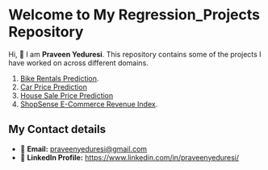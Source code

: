 # Welcome to My Regression_Projects Repository

Hi, 👋 I am **Praveen Yeduresi**. This repository contains some of the projects I have worked on across different domains.

1. [Bike Rentals Prediction](./Bike%20Rentals%20Prediction).
2. [Car Price Prediction](/Car%20price%20prediction)
3. [House Sale Price Prediction](./House_sale_Price_Prediction)
4. [ShopSense E-Commerce Revenue Index](./ShopSense%20E-Commerce%20Revenue%20Index).
   

## My Contact details
- 📧 **Email:** praveenyeduresi@gmail.com
- 💼 **LinkedIn Profile:** https://www.linkedin.com/in/praveenyeduresi/



